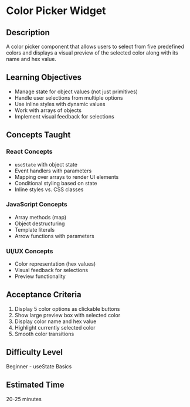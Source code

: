 # Color Picker Widget

## Description

A color picker component that allows users to select from five predefined colors and displays a visual preview of the selected color along with its name and hex value.

## Learning Objectives

- Manage state for object values (not just primitives)
- Handle user selections from multiple options
- Use inline styles with dynamic values
- Work with arrays of objects
- Implement visual feedback for selections

## Concepts Taught

### React Concepts
- `useState` with object state
- Event handlers with parameters
- Mapping over arrays to render UI elements
- Conditional styling based on state
- Inline styles vs. CSS classes

### JavaScript Concepts
- Array methods (map)
- Object destructuring
- Template literals
- Arrow functions with parameters

### UI/UX Concepts
- Color representation (hex values)
- Visual feedback for selections
- Preview functionality

## Acceptance Criteria

1. Display 5 color options as clickable buttons
2. Show large preview box with selected color
3. Display color name and hex value
4. Highlight currently selected color
5. Smooth color transitions

## Difficulty Level

Beginner - useState Basics

## Estimated Time

20-25 minutes
